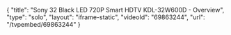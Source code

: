 {
    "title": "Sony 32 Black LED 720P Smart HDTV KDL-32W600D - Overview",
    "type": "solo",
    "layout": "iframe-static",
    "videoId": "69863244",
    "url": "\/tvpembed\/69863244"
}